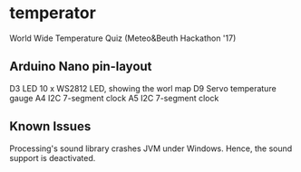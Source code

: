 # temperator
World Wide Temperature Quiz (Meteo&amp;Beuth Hackathon '17)

## Arduino Nano pin-layout

D3  LED     10 x WS2812 LED, showing the worl map
D9  Servo   temperature gauge
A4	I2C     7-segment clock
A5	I2C     7-segment clock

## Known Issues

Processing's sound library crashes JVM under Windows.
Hence, the sound support is deactivated.